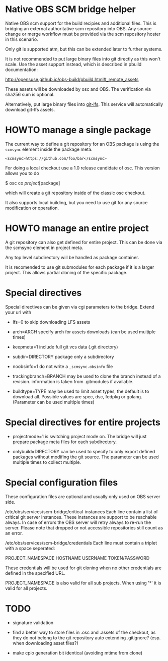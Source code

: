
Native OBS SCM bridge helper
============================

Native OBS scm support for the build recipies and additional files. This is bridging an external authoritative
scm repository into OBS. Any source change or merge workflow must be provided via the scm repository
hoster in this scenario.

Only git is supported atm, but this can be extended later to further systems.

It is not recommended to put large binary files into git directly as this won't scale. Use the
asset support instead, which is described in pbuild documentation:

  http://opensuse.github.io/obs-build/pbuild.html#_remote_assets

These assets will be downloaded by osc and OBS. The verification via sha256 sum is optional.

Alternatively, put large binary files into
[git-lfs](https://git-lfs.github.com/). This service will automatically download
git-lfs assets.

HOWTO manage a single package
=============================

The current way to define a git repository for an OBS package is using the `scmsync`
element inside the package meta.

```
<scmsync>https://github.com/foo/bar</scmsync>
```

For doing a local checkout use a 1.0 release candidate of osc. This version allows
you to do

$ osc co $project [$package]

which will create a git repository inside of the classic osc checkout.

It also supports local building, but you need to use git for any source
modification or operation.

HOWTO manage an entire project
==============================

A git repository can also get defined for entire project. This can be done
via the scmsync element in project meta.

Any top level subdirectory will be handled as package container.

It is recomended to use git submodules for each package if it is a larger
project. This allows partial cloning of the specific package.

Special directives
==================

Special directives can be given via cgi parameters to the bridge. Extend
your url with

 * lfs=0 to skip downloading LFS assets

 * arch=ARCH specify arch for assets downloads (can be used multiple times)

 * keepmeta=1 include full git vcs data (.git directory)

 * subdir=DIRECTORY package only a subdirectory

 * noobsinfo=1 do not write a `_scmsync.obsinfo` file

 * trackingbranch=BRANCH may be used to clone the branch instead of a revision.
                         information is taken from .gitmodules if available.

 * buildtype=TYPE may be used to limit asset types, the default is to download all.
                  Possible values are spec, dsc, fedpkg or golang.
                  (Parameter can be used multiple times)

Special directives for entire projects
======================================

 * projectmode=1 is switching project mode on. The bridge will just prepare
                 package meta files for each subdirectory.

 * onlybuild=DIRECTORY   can be used to specify to only export defined packages
                         without modifing the git source. The parameter can be
                         used multiple times to collect multiple.

Special configuration files
===========================

These configuration files are optional and usually only used on OBS server side.

/etc/obs/services/scm-bridge/critical-instances
  Each line contain a list of critical git server instances. These instances
  are support to be reachable always. In case of errors the OBS server
  will retry always to re-run the server.
  Please note that dropped or not accessible repositories still count as
  an error.

/etc/obs/services/scm-bridge/credentials
  Each line must contain a triplet with a space seperated:

  PROJECT\_NAMESPACE HOSTNAME USERNAME TOKEN/PASSWORD

  These credentials will be used for git cloning when no other credentials
  are defined in the specified URL.

  PROJECT\_NAMESPACE is also valid for all sub projects. When using '*' it is
  valid for all projects.


TODO
====

 * signature validation

 * find a better way to store files in .osc and .assets of the checkout, as
   they do not belong to the git repository
    auto extending .gitignore? (esp. when downloading asset files?)

 * make cpio generation bit identical (avoiding mtime from clone)

